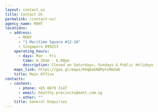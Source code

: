```yaml
---
layout: contact_us
title: Contact Us
permalink: /contact-us/
agency_name: MOHT
locations:
  - address:
      - MOHT
      - "1 Maritime Square #12-10"
      - Singapore 099253
    operating_hours:
      - days: Mon - Fri
        time: 8.30am - 6.00pm
        description: Closed on Saturdays, Sundays & Public Holidays
    maps_link: https://goo.gl/maps/KHqQsKABPptvMmZw6
    title: Main Office
contacts:
  - content:
      - phone: +65 6679 3147
      - email: healthy.precincts@moht.com.sg
      - other: ""
    title: General Enquiries
---
```

